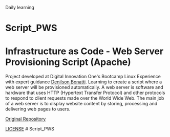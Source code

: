 Daily learning

# Script_PWS

# Infrastructure as Code - Web Server Provisioning Script (Apache)

Project developed at Digital Innovation One's Bootcamp Linux Experience with expert guidance [Denilson Bonatti](https://github.com/denilsonbonatti "Denilson Bonatti"). 
Learning to create a script where a web server will be provisioned automatically. A web server is software and hardware that uses HTTP (Hypertext Transfer Protocol) and other protocols to respond to client requests made over the World Wide Web. The main job of a web server is to display website content by storing, processing and delivering web pages to users.

[Original Repository](https://github.com/denilsonbonatti/linux-projeto2-iac "Original Repository")

[LICENSE](./LICENSE)
#   S c r i p t _ P W S  
 